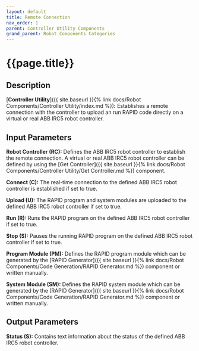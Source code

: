 ```yaml
---
layout: default
title: Remote Connection
nav_order: 1
parent: Controller Utility Components
grand_parent: Robot Components Categories
---
```


# **{{page.title}}**

## **Description**

[**Controller Utility**]({{ site.baseurl }}{% link docs/Robot Components/Controller Utility/index.md %})**:** 
Establishes a remote connection with the controller to upload an run RAPID code directly on a virtual or real ABB IRC5 robot controller.

## **Input Parameters**

**Robot Controller (RC):** Defines the ABB IRC5 robot controller to establish the remote connection. A virtual or real ABB IRC5 robot controller can be defined by using the [Get Controller]({{ site.baseurl }}{% link docs/Robot Components/Controller Utility/Get Controller.md %}) component.

**Connect (C):** The real-time connection to the defined ABB IRC5 robot controller is established if set to true.

**Upload (U):** The RAPID program and system modules are uploaded to the defined ABB IRC5 robot controller if set to true.

**Run (R):** Runs the RAPID program on the defined ABB IRC5 robot controller if set to true.

**Stop (S):** Pauses the running RAPID program on the defined ABB IRC5 robot controller if set to true.

**Program Module (PM):** Defines the RAPID program module which can be generated by the [RAPID Generator]({{ site.baseurl }}{% link docs/Robot Components/Code Generation/RAPID Generator.md %}) component or written manually. 

**System Module (SM):** Defines the RAPID system module which can be generated by the [RAPID Generator]({{ site.baseurl }}{% link docs/Robot Components/Code Generation/RAPID Generator.md %}) component or written manually.

## **Output Parameters**

**Status (S):** Contains text information about the status of the defined ABB IRC5 robot controller.

